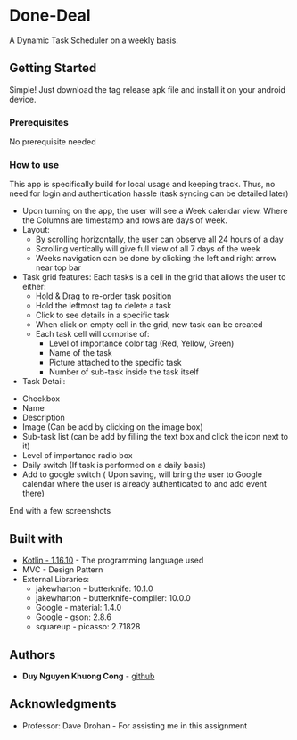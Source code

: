 # Done-Deal

A Dynamic Task Scheduler on a weekly basis.

## Getting Started

Simple! Just download the tag release apk file and install it on your android device.

### Prerequisites

No prerequisite needed

### How to use

This app is specifically build for local usage and keeping track. Thus, no need for login and authentication hassle (task syncing can be detailed later)

+ Upon turning on the app, the user will see a Week calendar view. Where the Columns are timestamp and rows are days of week.
+ Layout:
  - By scrolling horizontally, the user can observe all 24 hours of a day
  - Scrolling vertically will give full view of all 7 days of the week
  - Weeks navigation can be done by clicking the left and right arrow near top bar 
+ Task grid features: Each tasks is a cell in the grid that allows the user to either:
  - Hold & Drag to re-order task position
  - Hold the leftmost tag to delete a task
  - Click to see details in a specific task
  - When click on empty cell in the grid, new task can be created
  - Each task cell will comprise of:
    - Level of importance color tag (Red, Yellow, Green)
    - Name of the task
    - Picture attached to the specific task
    - Number of sub-task inside the task itself
 + Task Detail:
  - Checkbox
  - Name
  - Description
  - Image (Can be add by clicking on the image box)
  - Sub-task list (can be add by filling the text box and click the icon next to it)
  - Level of importance radio box
  - Daily switch (If task is performed on a daily basis)
  - Add to google switch ( Upon saving, will bring the user to Google calendar where the user is already authenticated to and add event there)
  

End with a few screenshots

## Built with

* [Kotlin - 1.16.10](https://kotlinlang.org) - The programming language used
* MVC - Design Pattern
* External Libraries:
  + jakewharton - butterknife: 10.1.0
  + jakewharton - butterknife-compiler: 10.0.0
  + Google - material: 1.4.0
  + Google - gson: 2.8.6
  + squareup - picasso: 2.71828
## Authors

* **Duy Nguyen Khuong Cong** - [github](https://github.com/duy-nguyen-khuong-cong)

## Acknowledgments

* Professor: Dave Drohan - For assisting me in this assignment
